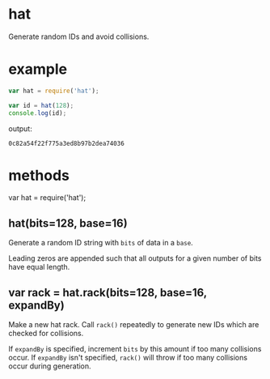 hat
===

Generate random IDs and avoid collisions.

example
=======

````javascript
var hat = require('hat');

var id = hat(128);
console.log(id);
````

output:

````
0c82a54f22f775a3ed8b97b2dea74036
````

methods
=======

var hat = require('hat');

hat(bits=128, base=16)
----------------------

Generate a random ID string with `bits` of data in a `base`.

Leading zeros are appended such that all outputs for a given number of bits have
equal length.

var rack = hat.rack(bits=128, base=16, expandBy)
------------------------------------------------

Make a new hat rack. Call `rack()` repeatedly to generate new IDs which are
checked for collisions.

If `expandBy` is specified, increment `bits` by this amount if too many
collisions occur. If `expandBy` isn't specified, `rack()` will throw if too many
collisions occur during generation.
